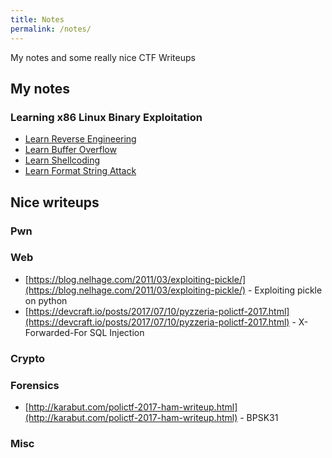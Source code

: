 ```yaml
---
title: Notes
permalink: /notes/
---
```


My notes and some really nice CTF Writeups

## My notes
### Learning x86 Linux Binary Exploitation
- [Learn Reverse Engineering](https://adimewos.github.io/notes/learn-reverse-engineering)
- [Learn Buffer Overflow](https://adimewos.github.io/notes/learn-buffer-overflow)
- [Learn Shellcoding](https://adimewos.github.io/notes/learn-shellcoding)
- [Learn Format String Attack](https://adimewos.github.io/notes/learn-format-string-attacks)

## Nice writeups
### Pwn

### Web
- [https://blog.nelhage.com/2011/03/exploiting-pickle/](https://blog.nelhage.com/2011/03/exploiting-pickle/) - Exploiting pickle on python
- [https://devcraft.io/posts/2017/07/10/pyzzeria-polictf-2017.html](https://devcraft.io/posts/2017/07/10/pyzzeria-polictf-2017.html) - X-Forwarded-For SQL Injection

### Crypto

### Forensics
- [http://karabut.com/polictf-2017-ham-writeup.html](http://karabut.com/polictf-2017-ham-writeup.html) - BPSK31

### Misc
